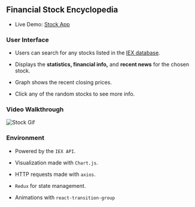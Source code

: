 ## Financial Stock Encyclopedia

- Live Demo: [Stock App](https://my-stocks.herokuapp.com/)

### User Interface

- Users can search for any stocks listed in the [IEX database](https://iextrading.com/developer/docs/#batch-requests).

- Displays the **statistics, financial info,** and **recent news** for the chosen stock.

- Graph shows the recent closing prices.

- Click any of the random stocks to see more info.

### Video Walkthrough
![Stock Gif](stock.gif)

### Environment

- Powered by the `IEX API`.

- Visualization made with `Chart.js`.

- HTTP requests made with `axios`.

- `Redux` for state management.

- Animations with `react-transition-group`

